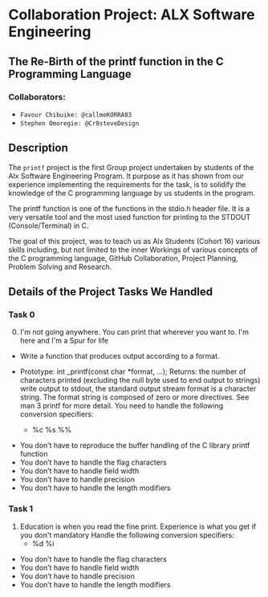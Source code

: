 # Collaboration Project: ALX Software Engineering 
## The Re-Birth of the printf function in the C Programming Language

### Collaborators:
- `Favour Chibuike: @callmeKORRA03`
- `Stephen Omoregie: @Cr8steveDesign`



## Description 
The `printf` project is the first Group project undertaken by students of the Alx Software Engineering Program. It purpose as it has shown from our experience implementing the requirements for the task, is to solidify the knowledge of the C programming language by us students in the program. 

The printf function is one of the functions in the stdio.h header file. It is a very versatile tool and the most used function for printing to the STDOUT (Console/Terminal) in C. 

The goal of this project, was to teach us as Alx Students (Cohort 16) various skills including, but not limited to the inner Workings of various concepts of the C programming language, GitHub Collaboration, Project Planning, Problem Solving and Research. 

 ## Details of the Project Tasks We Handled

 ### Task 0
 0. I'm not going anywhere. You can print that wherever you want to. I'm here and I'm a Spur for life

- Write a function that produces output according to a format. 

- Prototype: int _printf(const char *format, ...);
Returns: the number of characters printed (excluding the null byte used to end output to strings)
write output to stdout, the standard output stream
format is a character string. The format string is composed of zero or more directives. See man 3 printf for more detail. You need to handle the following conversion specifiers:
    - %c   %s    %%

<ul>
<li> You don’t have to reproduce the buffer handling of the C library printf function
<li> You don’t have to handle the flag characters
<li> You don’t have to handle field width
<li> You don’t have to handle precision
<li> You don’t have to handle the length modifiers
</ul>

### Task 1
1. Education is when you read the fine print. Experience is what you get if you don't
mandatory
Handle the following conversion specifiers:
    - %d    %i
<ul>
<li> You don’t have to handle the flag characters
<li> You don’t have to handle field width
<li> You don’t have to handle precision
<li> You don’t have to handle the length modifiers
</ul>




